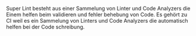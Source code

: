 Super Lint besteht aus einer Sammelung von Linter und Code Analyzers die Einem helfen beim validieren und fehler behebung von Code. Es gehört zu CI weil es ein Sammelung von Linters und Code Analyzers die automatisch helfen bei der Code schreibung.
